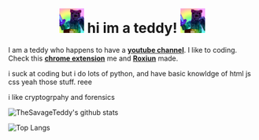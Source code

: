 <div align="center">
  <h1> <img src="https://github.com/TheSavageTeddy/TheSavageTeddy/blob/master/img/teddy!.jpg" height= 50px width= 50px> hi im a teddy! <img src="https://github.com/TheSavageTeddy/TheSavageTeddy/blob/master/img/teddy!.jpg" height= 50px width= 50px></h1>
</div>

I am a teddy who happens to have a **[youtube channel](https://youtube.com/thesavageteddy)**. I like to coding. Check this **[chrome extension](https://chrome.google.com/webstore/detail/tetrain/ahekimalhnapoaonpjnfmkncjehligge)** me and **[Roxiun](https://github.com/Roxiun)** made. 

i suck at coding but i do lots of python, and have basic knowldge of html js css yeah those stuff. reee

i like cryptogrpahy and forensics

![TheSavageTeddy's github stats](https://github-readme-stats.vercel.app/api?username=thesavageteddy&count_private=true&include_all_commits=true&show_icons=true&theme=radical)

![Top Langs](https://github-readme-stats.vercel.app/api/top-langs/?username=thesavageteddy&theme=radical)




